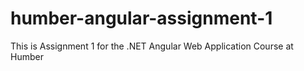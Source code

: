 # humber-angular-assignment-1
This is Assignment 1 for the .NET Angular Web Application Course at Humber
